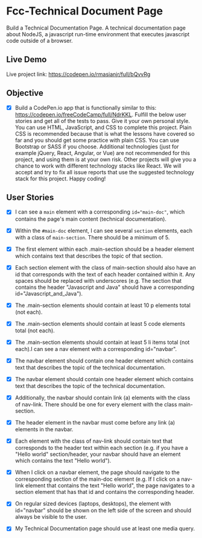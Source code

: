 # Fcc-Technical Document Page

Build a Technical Documentation Page.
A technical documentation page about NodeJS, a javascript run-time environment that executes javascript code outside of a browser.

## Live Demo

Live project link: https://codepen.io/rmasianjr/full/bQvvRg

## Objective

- [x] Build a CodePen.io app that is functionally similar to this: https://codepen.io/freeCodeCamp/full/NdrKKL. Fulfill the below user stories and get all of the tests to pass. Give it your own personal style. You can use HTML, JavaScript, and CSS to complete this project. Plain CSS is recommended because that is what the lessons have covered so far and you should get some practice with plain CSS. You can use Bootstrap or SASS if you choose. Additional technologies (just for example jQuery, React, Angular, or Vue) are not recommended for this project, and using them is at your own risk. Other projects will give you a chance to work with different technology stacks like React. We will accept and try to fix all issue reports that use the suggested technology stack for this project. Happy coding!

## User Stories

- [x] I can see a `main` element with a corresponding `id="main-doc"`, which contains the page's main content (technical documentation).
- [x] Within the `#main-doc` element, I can see several `section` elements, each with a class of `main-section`. There should be a minimum of 5.

- [x] The first element within each .main-section should be a header element which contains text that describes the topic of that section.
- [x] Each section element with the class of main-section should also have an id that corresponds with the text of each header contained within it. Any spaces should be replaced with underscores (e.g. The section that contains the header "Javascript and Java" should have a corresponding id="Javascript_and_Java").
- [x] The .main-section elements should contain at least 10 p elements total (not each).
- [x] The .main-section elements should contain at least 5 code elements total (not each).
- [x] The .main-section elements should contain at least 5 li items total (not each).I can see a nav element with a corresponding id="navbar".
- [x] The navbar element should contain one header element which contains text that describes the topic of the technical documentation.
- [x] The navbar element should contain one header element which contains text that describes the topic of the technical documentation.
- [x] Additionally, the navbar should contain link (a) elements with the class of nav-link. There should be one for every element with the class main-section.
- [x] The header element in the navbar must come before any link (a) elements in the navbar.
- [x] Each element with the class of nav-link should contain text that corresponds to the header text within each section (e.g. if you have a "Hello world" section/header, your navbar should have an element which contains the text "Hello world").
- [x] When I click on a navbar element, the page should navigate to the corresponding section of the main-doc element (e.g. If I click on a nav-link element that contains the text "Hello world", the page navigates to a section element that has that id and contains the corresponding header.
- [x] On regular sized devices (laptops, desktops), the element with id="navbar" should be shown on the left side of the screen and should always be visible to the user.
- [x] My Technical Documentation page should use at least one media query.
